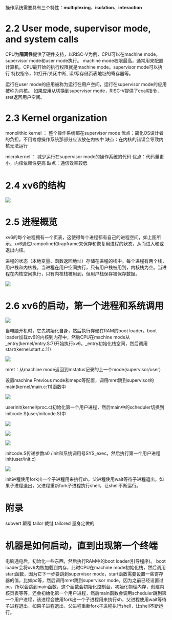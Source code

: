 操作系统需要具有三个特性：**multiplexing**、**isolation**、**interaction**

# 2.2 User mode, supervisor mode, and system calls

CPU为**隔离性**提供了硬件支持，以RISC-V为例，CPU可以在machine mode，supervisor mode和user mode执行。
machine mode权限最高，通常用来配置计算机，CPU最开始的执行权限就是machine mode。supervisor mode可以执行
特权指令，如打开/关闭中断, 读/写存储页表地址的寄存器等。

运行在user mode的应用被称为运行在用户空间，运行在supervisor mode的应用被称为内核。
如果应用从切换到supervisor mode，RISC-V提供了ecall指令，sret返回用户空间。

# 2.3 Kernel organization

monolithic kernel ： 整个操作系统都在supervisor mode
    优点：简化OS设计者的负担，不用考虑操作系统那部分应该放在内核中
    缺点：在内核的错误会导致内核无法运行

microkernel ： 减少运行在supervisor mode的操作系统的代码
    优点：代码量更小，内核依赖性更高
    缺点：通信效率较低

# 2.4 xv6的结构

![](img/chapter2/图2.png)

# 2.5 进程概览

  xv6的每个进程拥有一个页表，这使得每个进程都有自己的进程空间，如上图所示。xv6通过trampoline和trapframe来保存和恢复用进程的状态，从而进入和或退出内核。

  进程的状态（本地变量、函数返回地址）存储在进程的栈中。每个进程有两个栈，用户栈和内核栈。当进程在用户空间执行，只有用户栈被用到，内核栈为空。当进程在内核空间执行，只有内核栈被用到，但用户栈保存被保存数据。

![](img/chapter2/图3.png)

# 2.6 xv6的启动，第一个进程和系统调用


![](img/chapter2/4.png)

当电脑开机时，它先初始化自身，然后执行存储在RAM的boot loader。boot loader加载xv6的内核到内存中，然后CPU在machine mode从_entry(kernel/entry.S:7)开始执行xv6。_entry初始化栈空间，然后调用start(kernel.start.c:11)

![](img/chapter2/5.png)

mret：从machine mode返回到mstatus记录的上一个mode(supervisor/user)

设置machine Previous mode和mepc等配置，调用mret跳到supervisor的main(kernel/main.c:11)函数中

![](img/chapter2/6.png)

userinit(kernel/proc.c)初始化第一个用户进程，然后main中的scheduler切换到initcode.S(user/initcode.S)中

![](img/chapter2/7.png)

![](img/chapter2/8.png)

![](img/chapter2/9.png)

initcode.S传递参数a0 /init和系统调用号SYS_exec，然后执行第一个用户进程init(user/init.c)

![](img/chapter2/10.png)

init进程使用fork出一个子进程用来执行sh，父进程使用wait等待子进程退出，如果子进程退出，父进程重新fork子进程执行shell，让shell不断运行。
# 附录
subvert 颠覆
tailor 裁缝 tailored 量身定做的

# 机器是如何启动，直到出现第一个终端

电脑通电后，初始化一些东西，然后执行RAM中的boot loader(引导程序)。 boot loader会将xv6内核加载到内存，此时CPU在machine mode初始化栈，然后调用start函数，因为它下一步要跳到supervisor mode，start函数需要设置一些寄存器的值，比如pc等，然后调用mret跳到supervisor mode，因为之前已经设置过pc，所以会跳到main函数，这个函数会初始化控制台，初始化物理内存，创建内核页表等等，还会初始化第一个用户进程，然后main函数会调用scheduler跳到第一个用户进程，该进程会使用fork出一个子进程用来执行sh，父进程使用wait等待子进程退出，如果子进程退出，父进程重新fork子进程执行shell，让shell不断运行。
